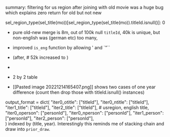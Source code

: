 summary: filtering for us region after joining with old movie was a huge bug which explains zero return for old but not new

 sel_region_type(sel_title(mo))[sel_region_type(sel_title(mo)).titleId.isnull()]: 0
- pure old-new merge is 8m,  out of 100k null `titleId`, 40k is unique, but non-english was (german etc) too many, 
- improved `is_eng` function by allowing ' and `"``
- (after, # 52k increased to )
- 

- 2 by 2 table
- [[Pasted image 20221214165407.png]] shows two cases of one year difference (count then drop those with titleId.isnull() instances)

output_format = dict(
	"iter0_otitle": ["titleId"], 
	"iter0_ntitle": ["titleId"], 
	"iter1_title": ["titleId"], 
	"iter2_title": ["titleId"],  # usregion, english title, 
	"iter0_operson": ["personId"], 
	"iter0_nperson": ["personId"], 
	"iter1_person": ["personId"], 
	"iter2_person": ["personId"],  
)
indexed by (title, year). Interestingly this reminds me of stacking chain and draw into `prior_draw`.
